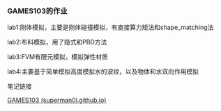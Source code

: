 ### GAMES103的作业

lab1:刚体模拟，主要是刚体碰撞模拟，有直接算力矩法和shape_matching法

lab2:布料模拟，用了隐式和PBD方法

lab3:FVM有限元模拟，模拟弹性材质

lab4:主要基于简单模拟高度模拟水的波纹，以及物体和水双向作用模拟

笔记链接

[GAMES103 (superman0l.github.io)](https://superman0l.github.io/#/GAMES103/)